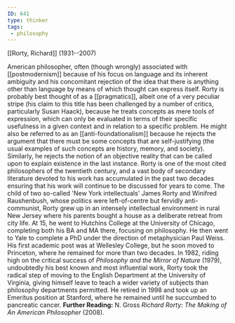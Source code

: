 ```yaml
---
ID: 641
type: thinker
tags: 
 - philosophy
---
```


[[Rorty, Richard]] 
(1931--2007)


American philosopher, often (though wrongly) associated with
[[postmodernism]] because of
his focus on language and its inherent ambiguity and his concomitant
rejection of the idea that there is anything other than language by
means of which thought can express itself. Rorty is probably best
thought of as a
[[pragmatics]], albeit one of
a very peculiar stripe (his claim to this title has been challenged by a
number of critics, particularly Susan Haack), because he treats concepts
as mere tools of expression, which can only be evaluated in terms of
their specific usefulness in a given context and in relation to a
specific problem. He might also be referred to as an
[[anti-foundationalism]]
because he rejects the argument that there must be some concepts that
are self-justifying (the usual examples of such concepts are history,
memory, and society). Similarly, he rejects the notion of an objective
reality that can be called upon to explain existence in the last
instance. Rorty is one of the most cited philosophers of the twentieth
century, and a vast body of secondary literature devoted to his work has
accumulated in the past two decades ensuring that his work will continue
to be discussed for years to come.
The child of two so-called 'New York intellectuals' James Rorty and
Winifred Raushenbush, whose politics were left-of-centre but fervidly
anti-communist, Rorty grew up in an intensely intellectual environment
in rural New Jersey where his parents bought a house as a deliberate
retreat from city life. At 15, he went to Hutchins College at the
University of Chicago, completing both his BA and MA there, focusing on
philosophy. He then went to Yale to complete a PhD under the direction
of metaphysician Paul Weiss. His first academic post was at Wellesley
College, but he soon moved to Princeton, where he remained for more than
two decades. In 1982, riding high on the critical success of *Philosophy and the Mirror of Nature* (1979), undoubtedly his best known and most
influential work, Rorty took the radical step of moving to the English
Department at the University of Virginia, giving himself leave to teach
a wider variety of subjects than philosophy departments permitted. He
retired in 1998 and took up an Emeritus position at Stanford, where he
remained until he succumbed to pancreatic cancer.
**Further Reading:** N. Gross *Richard Rorty: The Making of An American
Philosopher* (2008).

